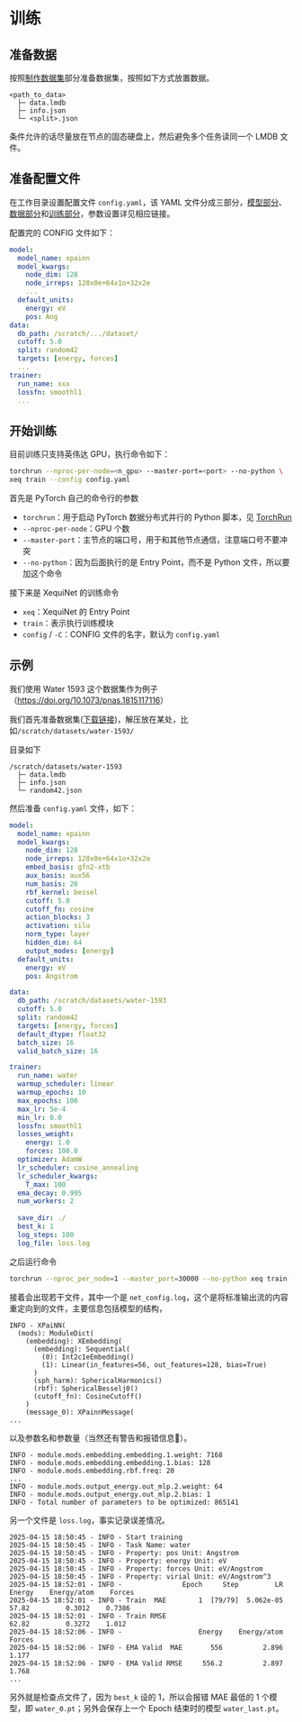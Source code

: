 # 训练
## 准备数据
按照[制作数据集](../dataset/create_data.md)部分准备数据集，按照如下方式放置数据。

```shell
<path_to_data>
  ├─ data.lmdb
  ├─ info.json
  └─ <split>.json
```

条件允许的话尽量放在节点的固态硬盘上，然后避免多个任务读同一个 LMDB 文件。

## 准备配置文件
在工作目录设置配置文件 `config.yaml`，该 YAML 文件分成三部分，[模型部分](./model_cfg.md)、[数据部分](./data_cfg.md)和[训练部分](./trainer_cfg.md)，参数设置详见相应链接。

配置完的 CONFIG 文件如下：

```yaml
model:
  model_name: xpainn
  model_kwargs:
    node_dim: 128
    node_irreps: 128x0e+64x1o+32x2e
    ...
  default_units:
    energy: eV
    pos: Ang
data:
  db_path: /scratch/.../dataset/
  cutoff: 5.0
  split: random42
  targets: [energy, forces]
  ...
trainer:
  run_name: xxx
  lossfn: smoothl1
  ...
```

## 开始训练

目前训练只支持英伟达 GPU，执行命令如下：

```bash
torchrun --nproc-per-node=<n_gpu> --master-port=<port> --no-python \
xeq train --config config.yaml
```

首先是 PyTorch 自己的命令行的参数
- `torchrun`：用于启动 PyTorch 数据分布式并行的 Python 脚本，见 [TorchRun](https://pytorch.org/docs/stable/elastic/run.html)
- `--nproc-per-node`：GPU 个数
- `--master-port`：主节点的端口号，用于和其他节点通信，注意端口号不要冲突
- `--no-python`：因为后面执行的是 Entry Point，而不是 Python 文件，所以要加这个命令

接下来是 XequiNet 的训练命令
- `xeq`：XequiNet 的 Entry Point
- `train`：表示执行训练模块
- `config` / `-C`：CONFIG 文件的名字，默认为 `config.yaml`

## 示例
我们使用 Water 1593 这个数据集作为例子（<https://doi.org/10.1073/pnas.1815117116>）

我们首先准备数据集([下载链接](https://github.com/X1X1010/XequiNetDoc/raw/refs/heads/main/source/example/water-1593.zip))，解压放在某处，比如`/scratch/datasets/water-1593/`

目录如下

```shell
/scratch/datasets/water-1593
  ├─ data.lmdb
  ├─ info.json
  └─ random42.json
```

然后准备 `config.yaml` 文件，如下：

```yaml
model:
  model_name: xpainn
  model_kwargs:
    node_dim: 128
    node_irreps: 128x0e+64x1o+32x2e
    embed_basis: gfn2-xtb
    aux_basis: aux56
    num_basis: 20
    rbf_kernel: bessel
    cutoff: 5.0
    cutoff_fn: cosine
    action_blocks: 3
    activation: silu
    norm_type: layer
    hidden_dim: 64
    output_modes: [energy]
  default_units:
    energy: eV
    pos: Angstrom

data:
  db_path: /scratch/datasets/water-1593
  cutoff: 5.0
  split: random42
  targets: [energy, forces]
  default_dtype: float32
  batch_size: 16
  valid_batch_size: 16

trainer:
  run_name: water
  warmup_scheduler: linear
  warmup_epochs: 10
  max_epochs: 100
  max_lr: 5e-4
  min_lr: 0.0
  lossfn: smoothl1
  losses_weight:
    energy: 1.0
    forces: 100.0
  optimizer: AdamW
  lr_scheduler: cosine_annealing
  lr_scheduler_kwargs:
    T_max: 100
  ema_decay: 0.995
  num_workers: 2
  
  save_dir: ./
  best_k: 1
  log_steps: 100
  log_file: loss.log
```

之后运行命令

```bash
torchrun --nproc_per_node=1 --master_port=30000 --no-python xeq train --config config.yaml > net_config.log 2>&1
```

接着会出现若干文件，其中一个是 `net_config.log`，这个是将标准输出流的内容重定向到的文件，主要信息包括模型的结构，

```
INFO - XPaiNN(
  (mods): ModuleDict(
    (embedding): XEmbedding(
      (embedding): Sequential(
        (0): Int2c1eEmbedding()
        (1): Linear(in_features=56, out_features=128, bias=True)
      )
      (sph_harm): SphericalHarmonics()
      (rbf): SphericalBesselj0()
      (cutoff_fn): CosineCutoff()
    )
    (message_0): XPainnMessage(
...
```

以及参数名和参数量（当然还有警告和报错信息🤡）。

```
INFO - module.mods.embedding.embedding.1.weight: 7168
INFO - module.mods.embedding.embedding.1.bias: 128
INFO - module.mods.embedding.rbf.freq: 20
...
INFO - module.mods.output_energy.out_mlp.2.weight: 64
INFO - module.mods.output_energy.out_mlp.2.bias: 1
INFO - Total number of parameters to be optimized: 865141
```

另一个文件是 `loss.log`，事实记录误差情况。

```
2025-04-15 18:50:45 - INFO - Start training
2025-04-15 18:50:45 - INFO - Task Name: water
2025-04-15 18:50:45 - INFO - Property: pos Unit: Angstrom
2025-04-15 18:50:45 - INFO - Property: energy Unit: eV
2025-04-15 18:50:45 - INFO - Property: forces Unit: eV/Angstrom
2025-04-15 18:50:45 - INFO - Property: virial Unit: eV/Angstrom^3
2025-04-15 18:52:01 - INFO -               Epoch     Step         LR    Energy    Energy/atom    Forces
2025-04-15 18:52:01 - INFO - Train  MAE        1  [79/79]  5.062e-05     57.82         0.3012    0.7386
2025-04-15 18:52:01 - INFO - Train RMSE                                  62.82         0.3272    1.012
2025-04-15 18:52:06 - INFO -                   Energy    Energy/atom    Forces
2025-04-15 18:52:06 - INFO - EMA Valid  MAE       556          2.896     1.177
2025-04-15 18:52:06 - INFO - EMA Valid RMSE     556.2          2.897     1.768
...
```

另外就是检查点文件了，因为 `best_k` 设的 1，所以会报错 MAE 最低的 1 个模型，即 `water_0.pt`；另外会保存上一个 Epoch 结束时的模型 `water_last.pt`。
